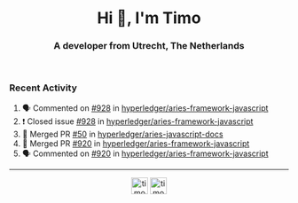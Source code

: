 <h1 align="center">Hi 👋, I'm Timo</h1>
<h3 align="center">A developer from Utrecht, The Netherlands</h3>
<br/>
<!-- https://github.com/rahuldkjain/github-profile-readme-generator --!>

<!--  <p align="left"><img src="https://github-readme-stats.vercel.app/api?username=timoglastra&show_icons=true&count_private=true&" alt="timoglastra" /></p> --!>

<!--
Github language stats
<p align="left"><img src="https://github-readme-stats.vercel.app/api/top-langs/?username=timoglastra&layout=compact" alt="timoglastra" /><p>
-->

<!-- Codestats language stats -->
<!-- <p align="left"><img src="https://codestats-readme.vercel.app/api/top-langs/?username=timoglastra&layout=compact&language_count=12" alt="timoglastra" /><p>    --!>
  
<h3>Recent Activity</h3>

<!--START_SECTION:activity-->
1. 🗣 Commented on [#928](https://github.com/hyperledger/aries-framework-javascript/issues/928) in [hyperledger/aries-framework-javascript](https://github.com/hyperledger/aries-framework-javascript)
2. ❗️ Closed issue [#928](https://github.com/hyperledger/aries-framework-javascript/issues/928) in [hyperledger/aries-framework-javascript](https://github.com/hyperledger/aries-framework-javascript)
3. 🎉 Merged PR [#50](https://github.com/hyperledger/aries-javascript-docs/pull/50) in [hyperledger/aries-javascript-docs](https://github.com/hyperledger/aries-javascript-docs)
4. 🎉 Merged PR [#920](https://github.com/hyperledger/aries-framework-javascript/pull/920) in [hyperledger/aries-framework-javascript](https://github.com/hyperledger/aries-framework-javascript)
5. 🗣 Commented on [#920](https://github.com/hyperledger/aries-framework-javascript/issues/920) in [hyperledger/aries-framework-javascript](https://github.com/hyperledger/aries-framework-javascript)
<!--END_SECTION:activity-->

---

<p align="center">
<a href="https://twitter.com/timoglastra" target="blank"><img align="center" src="https://cdn.jsdelivr.net/npm/simple-icons@3.0.1/icons/twitter.svg" alt="timoglastra" height="30" width="30" /></a>
<a href="https://linkedin.com/in/timoglastra" target="blank"><img align="center" src="https://cdn.jsdelivr.net/npm/simple-icons@3.0.1/icons/linkedin.svg" alt="timoglastra" height="30" width="30" /></a>
</p>



